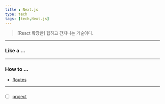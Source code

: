 ```yaml
---
title : Next.js
type: tech
tags: [tech,Next.js]
---
```

> [React 확장판]
> 힙하고 간지나는 기술이다.
---
### Like a …

---
### How to …


- [Routes](#)

---
### 
- [ ] [project](https://github.com/ruukr8080/Next)

